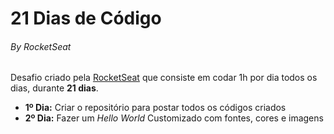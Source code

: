 # 21 Dias de Código
###### By RocketSeat

Desafio criado pela [RocketSeat](https://www.instagram.com/p/ChTBg1BpLGU/?utm_source=ig_web_button_share_sheet) que consiste em codar 1h por dia todos os dias, durante **21 dias**.
- **1º Dia:** Criar o repositório para postar todos os códigos criados
- **2º Dia:** Fazer um *Hello World* Customizado com fontes, cores e imagens
